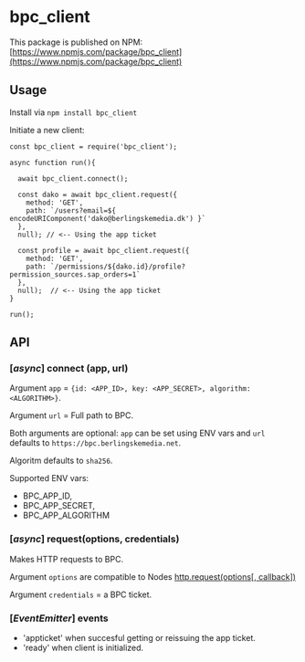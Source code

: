 # bpc_client

This package is published on NPM: [https://www.npmjs.com/package/bpc_client](https://www.npmjs.com/package/bpc_client)

## Usage

Install via `npm install bpc_client`


Initiate a new client:

```
const bpc_client = require('bpc_client');

async function run(){

  await bpc_client.connect();

  const dako = await bpc_client.request({
    method: 'GET',
    path: `/users?email=${ encodeURIComponent('dako@berlingskemedia.dk') }`
  },
  null); // <-- Using the app ticket

  const profile = await bpc_client.request({
    method: 'GET',
    path: `/permissions/${dako.id}/profile?permission_sources.sap_orders=1`
  },
  null);  // <-- Using the app ticket
}

run();
```



## API

### [_async_] connect (app, url)

Argument `app` = `{id: <APP_ID>, key: <APP_SECRET>, algorithm: <ALGORITHM>}`.

Argument `url` = Full path to BPC.

Both arguments are optional: `app` can be set using ENV vars and `url` defaults to `https://bpc.berlingskemedia.net`.

Algoritm defaults to `sha256`.

Supported ENV vars: 
* BPC_APP_ID,
* BPC_APP_SECRET,
* BPC_APP_ALGORITHM

### [_async_] request(options, credentials)

Makes HTTP requests to BPC.

Argument `options` are compatible to Nodes [http.request(options[, callback])](https://nodejs.org/dist/latest-v8.x/docs/api/http.html#http_http_request_options_callback)

Argument `credentials` = a BPC ticket.

### [_EventEmitter_] events

* 'appticket' when succesful getting or reissuing the app ticket.
* 'ready' when client is initialized.

